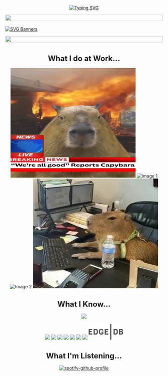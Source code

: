 <p align="center">
<a href="https://git.io/typing-svg"><img src="https://readme-typing-svg.demolab.com?font=Permanent+Marker&size=50&duration=1600&pause=500&background=FF1BC500&center=true&vCenter=true&multiline=true&repeat=false&width=520&height=150&lines=Hey+!+;I'm+Hantao+Lin+!" alt="Typing SVG" /></a>
</p>
<img src="https://i.imgur.com/dBaSKWF.gif" height="20" width="100%">

[![SVG Banners](https://svg-banners.vercel.app/api?type=luminance&text1=I'm%20a%20Data%20Analyst%20and%20Data%20Scientist&width=1000&height=300)](https://github.com/Akshay090/svg-banners)


<img src="https://i.imgur.com/dBaSKWF.gif" height="20" width="100%">




<h1 align="center" style="font-size: 24px;">What I do at Work...</h1>

<p align="center">
  <img src="https://github.com/Hantao-Lin/Hantao_Lin/raw/main/Image/Image_20230908231133.jpg" width="400" height="350" alt="Image 3">
  <img src="https://www.icegif.com/wp-content/uploads/2022/09/icegif-286.gif" width="400" height="350" alt="Image 1">
  <img src="https://media.giphy.com/media/hi2kPofVMW70k/giphy.gif" width="400" height="350" alt="Image 2">
  <img src="https://github.com/Hantao-Lin/Hantao_Lin/raw/main/Image/Image_20230908231140.jpg" width="400" height="350" alt="Image 4">
</p>




<h1 align="center" style="font-size: 24px;">What I Know...</h1>

<p align="center">
<img src="https://media.giphy.com/media/WUlplcMpOCEmTGBtBW/giphy.gif" width="100">
<p align="center">
<img src="https://www.vectorlogo.zone/logos/python/python-icon.svg" width="60">
<img src="https://www.vectorlogo.zone/logos/snowflake/snowflake-icon.svg" width="60">
<img src="https://www.vectorlogo.zone/logos/postgresql/postgresql-icon.svg" width="60">
<img src="https://www.vectorlogo.zone/logos/jupyter/jupyter-icon.svg" width="60">
<img src="https://www.vectorlogo.zone/logos/tensorflow/tensorflow-icon.svg" width="60">
<img src="https://www.vectorlogo.zone/logos/google_analytics/google_analytics-icon.svg" width="60">  
<img src="https://www.svgrepo.com/show/306678/rstudio.svg" width="60">  
<img src="https://github.com/Hantao-Lin/Hantao_Lin/blob/main/Image/edgedb.svg" width="110">
 
</h4>


<h1 align="center" style="font-size: 24px;">What I'm Listening...</h1>


<p align="center">
  <a href="https://spotify-github-profile.vercel.app/api/view?uid=315guecmkwv24otlqiwya4mc6stq&redirect=true">
    <img src="https://spotify-github-profile.vercel.app/api/view?uid=315guecmkwv24otlqiwya4mc6stq&cover_image=true&theme=default&show_offline=false&background_color=121212&interchange=true&bar_color_cover=true" alt="spotify-github-profile">
  </a>
</p>


